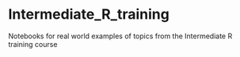 # Intermediate_R_training
Notebooks for real world examples of topics from the Intermediate R training course
